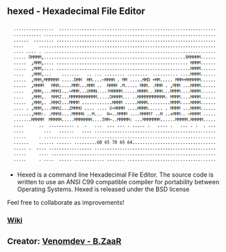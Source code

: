 ## hexed - Hexadecimal File Editor

<div class="separator"><p style="margin-left: 1em; margin-right: 1em;"><img alt="https://raw.githubusercontent.com/YTEC-info/hexed/main/docs/Hex.png" src="https://raw.githubusercontent.com/YTEC-info/hexed/main/docs/Hex.png" /> <br /></p></div>

 - Hexed is a command line Hexadecimal File Editor. The source code is written to use an ANSI C99 compatible compiler for portability between Operating Systems. Hexed is released under the BSD license

Feel free to collaborate as improvements!

[<h3>Wiki<h3>](https://github.com/YTEC-info/hexed/wiki)

Creator: [Venomdev -  B.ZaaR](https://apps.venomdev.net/hexed/)



